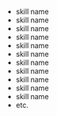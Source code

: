 - skill name
- skill name
- skill name
- skill name
- skill name
- skill name
- skill name
- skill name
- skill name
- skill name
- skill name
- etc.